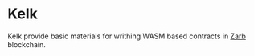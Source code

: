 # Kelk

Kelk provide basic materials for writhing WASM based contracts in [Zarb](https://zarb.network/) blockchain.